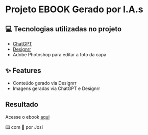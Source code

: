 
# Projeto EBOOK Gerado por I.A.s


## 💻 Tecnologias utilizadas no projeto

- [ChatGPT](https://chat.openai.com/) 
- [Designrr](https://app.designrr.io/)
- Adobe Photoshop para editar a foto da capa

## ✨ Features

- Conteúdo gerado via Designrr
- Imagens geradas via ChatGPT e Designrr

</div>

## Resultado

Acesse o ebook [aqui](https://designrr.page/?id=428842&token=1254579868&h=3026)

⌨️ com 💜 por Josi
